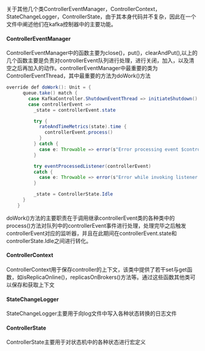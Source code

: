 关于其他几个类ControllerEventManager，ControllerContext，StateChangeLogger，ControllerState，由于其本身代码并不复杂，因此在一个文件中阐述他们在kafka控制器中的主要功能。

#### ControllerEventManager

ControllerEventManager中的函数主要为close()，put()，clearAndPut(),以上的几个函数主要是负责对controllerEvent队列进行处理，进行关闭，加入，以及清空之后再加入的动作。controllerEventManager中最重要的类为ControllerEventThread，其中最重要的方法为doWork()方法

```java
override def doWork(): Unit = {
      queue.take() match {
        case KafkaController.ShutdownEventThread => initiateShutdown()
        case controllerEvent =>
          _state = controllerEvent.state

          try {
            rateAndTimeMetrics(state).time {
              controllerEvent.process()
            }
          } catch {
            case e: Throwable => error(s"Error processing event $controllerEvent", e)
          }

          try eventProcessedListener(controllerEvent)
          catch {
            case e: Throwable => error(s"Error while invoking listener for processed event $controllerEvent", e)
          }

          _state = ControllerState.Idle
      }
    }
```

doWork()方法的主要职责在于调用继承controllerEvent类的各种类中的process()方法对队列中的controllerEvent事件进行处理，处理完毕之后触发controllerEvent对应的监听器，并且在此期间在controllerEvent.state和controllerState.Idle之间进行转化。

#### ControllerContext

ControllerContext用于保存controller的上下文，该类中提供了若干set与get函数，如isReplicaOnline()，replicasOnBrokers()方法等。通过这些函数其他类可以保存和获取上下文

#### StateChangeLogger

StateChangeLogger主要用于向log文件中写入各种状态转换的日志文件

#### ControllerState

ControllerState主要用于对状态机中的各种状态进行宏定义
